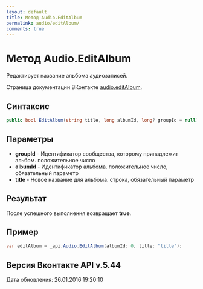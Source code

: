 ```yaml
---
layout: default
title: Метод Audio.EditAlbum
permalink: audio/editAlbum/
comments: true
---
```

# Метод Audio.EditAlbum
Редактирует название альбома аудиозаписей.

Страница документации ВКонтакте [audio.editAlbum](https://vk.com/dev/audio.editAlbum).

## Синтаксис
``` csharp
public bool EditAlbum(string title, long albumId, long? groupId = null)
```

## Параметры
+ **groupId** - Идентификатор сообщества, которому принадлежит альбом. положительное число
+ **albumId** - Идентификатор альбома. положительное число, обязательный параметр
+ **title** - Новое название для альбома. строка, обязательный параметр

## Результат
После успешного выполнения возвращает **true**.

## Пример
``` csharp
var editAlbum = _api.Audio.EditAlbum(albumId: 0, title: "title");
```

## Версия Вконтакте API v.5.44
Дата обновления: 26.01.2016 19:20:10
